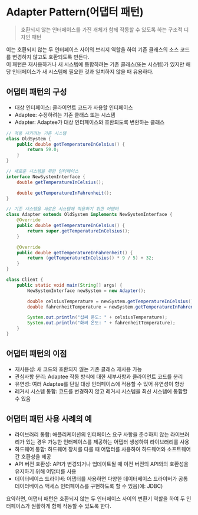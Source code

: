 # Adapter Pattern(어댑터 패턴)

> 호환되지 않는 인터페이스를 가진 개체가 함께 작동할 수 있도록 하는 구조적 디자인 패턴

이는 호환되지 않는 두 인터페이스 사이의 브리지 역할을 하여 기존 클래스의 소스 코드를 변경하지 않고도 호환되도록 만든다.  
이 패턴은 재사용하거나 새 시스템에 통합하려는 기존 클래스(또는 시스템)가 있지만 해당 인터페이스가 새 시스템에 필요한 것과 일치하지 않을 때 유용하다.

## 어댑터 패턴의 구성

- 대상 인터페이스: 클라이언트 코드가 사용할 인터페이스
- Adaptee: 수정하려는 기존 클래스 또는 시스템
- Adapter: Adaptee가 대상 인터페이스와 호환되도록 변환하는 클래스

```java
// 적용 시키려는 기존 시스템
class OldSystem {
    public double getTemperatureInCelsius() {
        return 59.0;
    }
}

// 새로운 시스템을 위한 인터페이스
interface NewSystemInterface {
    double getTemperatureInCelsius();

    double getTemperatureInFahrenheit();
}

// 기존 시스템을 새로운 시스템에 적용하기 위한 어댑터
class Adapter extends OldSystem implements NewSystemInterface {
    @Override
    public double getTemperatureInCelsius() {
        return super.getTemperatureInCelsius();
    }

    @Override
    public double getTemperatureInFahrenheit() {
        return (getTemperatureInCelsius() * 9 / 5) + 32;
    }
}

class Client {
    public static void main(String[] args) {
        NewSystemInterface newSystem = new Adapter();

        double celsiusTemperature = newSystem.getTemperatureInCelsius();
        double fahrenheitTemperature = newSystem.getTemperatureInFahrenheit();

        System.out.println("섭씨 온도: " + celsiusTemperature);
        System.out.println("화씨 온도: " + fahrenheitTemperature);
    }
}
```

## 어댑터 패턴의 이점

- 재사용성: 새 코드와 호환되지 않는 기존 클래스 재사용 가능
- 관심사항 분리: Adaptee 작동 방식에 대한 세부사항과 클라이언트 코드를 분리
- 유연성: 여러 Adaptee를 단일 대상 인터페이스에 적용할 수 있어 유연성이 향상
- 레거시 시스템 통합: 코드를 변경하지 않고 레거시 시스템을 최신 시스템에 통합할 수 있음

## 어댑터 패턴 사용 사례의 예

- 라이브러리 통합: 애플리케이션의 인터페이스 요구 사항을 준수하지 않는 라이브러리가 있는 경우 가능한 인터페이스를 제공하는 어댑터 생성하여 라이브러리를 사용
- 하드웨어 통합: 하드웨어 장치를 다룰 때 어댑터를 사용하여 하드웨어와 소프트웨어 간 호환성을 제공
- API 버전 호환성: API가 변경되거나 업데이트될 때 이전 버전의 API와의 호환성을 유지하기 위해 어댑터를 사용
- 데이터베이스 드라이버: 어댑터를 사용하면 다양한 데이터베이스 드라이버가 공통 데이터베이스 액세스 인터페이스를 구현하도록 할 수 있음(예: JDBC)

요약하면, 어댑터 패턴은 호환되지 않는 두 인터페이스 사이의 변환기 역할을 하여 두 인터페이스가 원활하게 함께 작동할 수 있도록 한다.